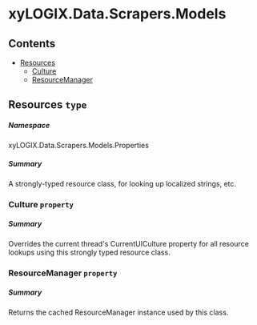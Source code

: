 <a name='assembly'></a>
# xyLOGIX.Data.Scrapers.Models

## Contents

- [Resources](#T-xyLOGIX-Data-Scrapers-Models-Properties-Resources 'xyLOGIX.Data.Scrapers.Models.Properties.Resources')
  - [Culture](#P-xyLOGIX-Data-Scrapers-Models-Properties-Resources-Culture 'xyLOGIX.Data.Scrapers.Models.Properties.Resources.Culture')
  - [ResourceManager](#P-xyLOGIX-Data-Scrapers-Models-Properties-Resources-ResourceManager 'xyLOGIX.Data.Scrapers.Models.Properties.Resources.ResourceManager')

<a name='T-xyLOGIX-Data-Scrapers-Models-Properties-Resources'></a>
## Resources `type`

##### Namespace

xyLOGIX.Data.Scrapers.Models.Properties

##### Summary

A strongly-typed resource class, for looking up localized strings, etc.

<a name='P-xyLOGIX-Data-Scrapers-Models-Properties-Resources-Culture'></a>
### Culture `property`

##### Summary

Overrides the current thread's CurrentUICulture property for all resource lookups using this strongly typed resource class.

<a name='P-xyLOGIX-Data-Scrapers-Models-Properties-Resources-ResourceManager'></a>
### ResourceManager `property`

##### Summary

Returns the cached ResourceManager instance used by this class.
